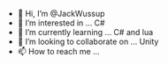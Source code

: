 - 👋 Hi, I’m @JackWussup
- 👀 I’m interested in ... C#
- 🌱 I’m currently learning ... C# and lua
- 💞️ I’m looking to collaborate on ... Unity
- 📫 How to reach me ...

<!---
JackWussup/JackWussup is a ✨ special ✨ repository because its `README.md` (this file) appears on your GitHub profile.
You can click the Preview link to take a look at your changes.
--->
